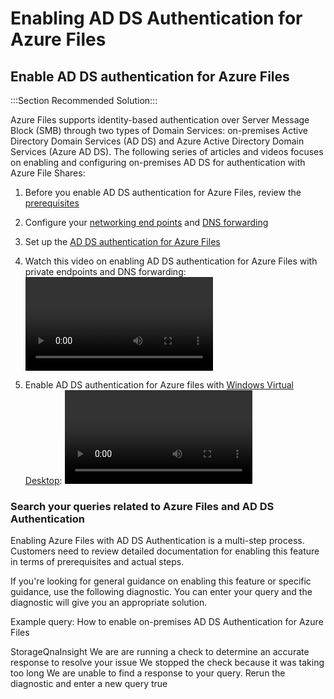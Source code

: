 <properties
	pageTitle="AD DS authentication over SMB"
	description="AD DS authentication over SMB"
	ms.author="kashah"
	displayOrder=""
	selfHelpType="Apollo"
	supportTopicIds="7261aa6c-f772-babc-331c-9f0ff6f82e7f"
	resourceTags=""
	productPesIds="16460"
	cloudEnvironments="public"
	articleId="bf736888-9e26-4600-995e-7a2362eea07b"
	ownershipId="StorageMediaEdge_StorageFiles"
/>
# Enabling AD DS Authentication for Azure Files
## Enable AD DS authentication for Azure Files
:::Section Recommended Solution:::

Azure Files supports identity-based authentication over Server Message Block (SMB) through two types of Domain Services: on-premises Active Directory Domain Services (AD DS) and Azure Active Directory Domain Services (Azure AD DS). The following series of articles and videos focuses on enabling and configuring on-premises AD DS for authentication with Azure File Shares:

1. Before you enable AD DS authentication for Azure Files, review the [prerequisites](https://docs.microsoft.com/azure/storage/files/storage-files-identity-auth-active-directory-enable#prerequisites/)
2. Configure your [networking end points](https://docs.microsoft.com/azure/storage/files/storage-files-networking-endpoints?tabs=azure-portal) and [DNS forwarding](https://docs.microsoft.com/azure/storage/files/storage-files-networking-dns)
3. Set up the [AD DS authentication for Azure Files](https://docs.microsoft.com/azure/storage/files/storage-files-identity-ad-ds-enable/)
4. Watch this video on enabling AD DS authentication for Azure Files with private endpoints and DNS forwarding:
	<video>
	<src>https://www.youtube.com/watch?v=KG0OX0RgytI&feature=emb_logo</src>
	<title>Step-by-step guidance for enabling Files AD DS Authentication with private endpoints</title>
	</video>

5. Enable AD DS authentication for Azure files with [Windows Virtual Desktop](https://docs.microsoft.com/azure/virtual-desktop/create-file-share/):
	<video>
	<src>https://www.youtube.com/watch?v=9S5A1IJqfOQ</src>
	<title>Step-by-step guidance for enabling Files AD DS Authentication with Windows Virtual Desktop</title>
	</video>


### Search your queries related to Azure Files and AD DS Authentication

Enabling Azure Files with AD DS Authentication is a multi-step process. Customers need to review detailed documentation for enabling this feature in terms of prerequisites and actual steps.

If you're looking for general guidance on enabling this feature or specific guidance, use the following diagnostic. You can enter your query and the diagnostic will give you an appropriate solution.

Example query: How to enable on-premises AD DS Authentication for Azure Files

<Insight> 
<symptomId>StorageQnaInsight</symptomId> 
<executionText>We are are running a check to determine an accurate response to resolve your issue</executionText> 
<timeoutText>We stopped the check because it was taking too long</timeoutText> 
<noResultText>We are unable to find a response to your query. Rerun the diagnostic and enter a new query</noResultText> 
<additionalInputsReq>true</additionalInputsReq> 
</Insight> 
